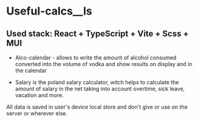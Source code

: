 # Useful-calcs__ls

## Used stack: React + TypeScript + Vite + Scss + MUI

- Alco-calendar - allows to write the amount of alcohol consumed converted into
the volume of vodka and show results on display and in the calendar

- Salary is the poland salary calculator, witch helps to calculate the amount
of salary in the net taking into account overtime, sick leave, vacation and more.

All data is saved in user's device local store
and don't give or use on the server or wherever else.
